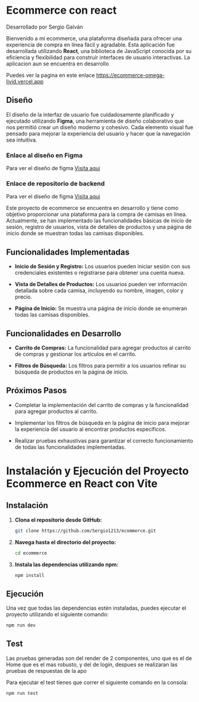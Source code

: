 # Ecommerce con react

Desarrollado por Sergio Galván

Bienvenido a mi ecommerce, una plataforma diseñada para ofrecer una experiencia de compra en línea fácil y agradable. Esta aplicación fue desarrollada utilizando **React**, una biblioteca de JavaScript conocida por su eficiencia y flexibilidad para construir interfaces de usuario interactivas. La aplicacion aun se encuentra en desarrollo

Puedes ver la pagina en este enlace https://ecommerce-omega-livid.vercel.app

## Diseño

El diseño de la interfaz de usuario fue cuidadosamente planificado y ejecutado utilizando **Figma**, una herramienta de diseño colaborativo que nos permitió crear un diseño moderno y cohesivo. Cada elemento visual fue pensado para mejorar la experiencia del usuario y hacer que la navegación sea intuitiva.

### Enlace al diseño en Figma
Para ver el diseño de figma [Visita aqui](https://www.figma.com/design/olIWKMrJlhsrzVuvpdFWIL/Untitled?node-id=0-1&t=DjiBulhqntmI8i60-1)

### Enlace de repositorio de backend
Para ver el diseño de figma [Visita aqui](https://github.com/Sergio1213/inventario.git)

Este proyecto de ecommerce se encuentra en desarrollo y tiene como objetivo proporcionar una plataforma para la compra de camisas en línea. Actualmente, se han implementado las funcionalidades básicas de inicio de sesión, registro de usuarios, vista de detalles de productos y una página de inicio donde se muestran todas las camisas disponibles.

## Funcionalidades Implementadas

- **Inicio de Sesión y Registro:** Los usuarios pueden iniciar sesión con sus credenciales existentes o registrarse para obtener una cuenta nueva.

- **Vista de Detalles de Productos:** Los usuarios pueden ver información detallada sobre cada camisa, incluyendo su nombre, imagen, color y precio.

- **Página de Inicio:** Se muestra una página de inicio donde se enumeran todas las camisas disponibles.

## Funcionalidades en Desarrollo

- **Carrito de Compras:** La funcionalidad para agregar productos al carrito de compras y gestionar los artículos en el carrito.

- **Filtros de Búsqueda:** Los filtros para permitir a los usuarios refinar su búsqueda de productos en la página de inicio.

## Próximos Pasos

- Completar la implementación del carrito de compras y la funcionalidad para agregar productos al carrito.

- Implementar los filtros de búsqueda en la página de inicio para mejorar la experiencia del usuario al encontrar productos específicos.

- Realizar pruebas exhaustivas para garantizar el correcto funcionamiento de todas las funcionalidades implementadas.


# Instalación y Ejecución del Proyecto Ecommerce en React con Vite

## Instalación

1. **Clona el repositorio desde GitHub:**

   ```bash
   git clone https://github.com/Sergio1213/ecommerce.git
   ```
   
2. **Navega hasta el directorio del proyecto:**

   ```bash
   cd ecommerce
   ```

3. **Instala las dependencias utilizando npm:**
   
     ```bash
   npm install
   ```
## Ejecución

Una vez que todas las dependencias estén instaladas, puedes ejecutar el proyecto utilizando el siguiente comando:

```bash
npm run dev
```

## Test

Las pruebas generadas son del render de 2 componentes, uno que es el de Home que es el mas robusto, y del de login, despues se realizaran las pruebas de respuestas de la apo

Para ejecutar el test tienes que correr el siguiente comando en la consola:

```bash
npm run test
```
